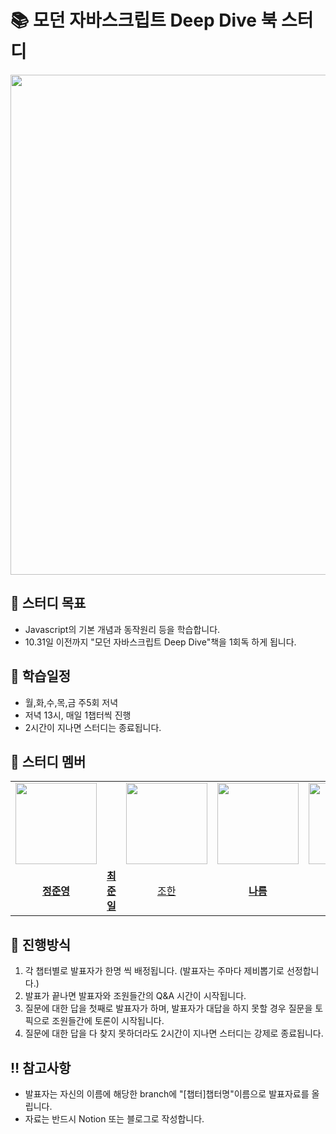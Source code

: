 # 📚 모던 자바스크립트 Deep Dive 북 스터디 
<image src="https://github.com/wn8624/JS_Deepdive_book_study/assets/81373171/7a88d950-e4d3-4464-bec0-ada935046771" width="800px" height="800px">

## 📌 스터디 목표
- Javascript의 기본 개념과 동작원리 등을 학습합니다.
- 10.31일 이전까지 "모던 자바스크립트 Deep Dive"책을 1회독 하게 됩니다.

## 📅 학습일정
- 월,화,수,목,금 주5회 저녁
- 저녁 13시, 매일 1챕터씩 진행
- 2시간이 지나면 스터디는 종료됩니다.
  
## 🐻 스터디 멤버
<table>
 <tr>
    <td align="center"><a href="https://github.com/0-0eong"><img src="https://avatars.githubusercontent.com/u/81373171?v=4" width="130px;" alt=""></a></td>
    <td align="center"><a href="#" alt=""></a></td>
    <td align="center"><a href="https://github.com/dikum98"><img src="https://avatars.githubusercontent.com/u/97519893?v=4" width="130px;" alt=""></a></td>
    <td align="center"><a href="#"><img src="#" width="130px;" alt=""></a></td>
    <td align="center"><a href="https://github.com/hanryu1109"><img src="https://avatars.githubusercontent.com/u/82071500?v=4" width="130px;" alt=""></a></td>
    <td align="center"><a href="#"><img src="#" width="130px;" alt=""></a></td>
    <td align="center"><a href="#"><img src="#" width="130px;" alt=""></a></td>
  </tr>
  <tr>
    <td align="center"><a href="https://github.com/0-0eong"><b>정준영</b></a></td>
    <td align="center"><a href="#"><b>최준일</b></a></td>
    <td align="center"><a href="https://github.com/dikum98">조한<b></b></a></td>
    <td align="center"><a href="#"><b>나름</b></a></td>
    <td align="center"><a href="#"><b>이윤주</b></a></td>
    <td align="center"><a href="#"><b>신한</b></a></td>
  </tr>
</table>

## 💫 진행방식
1. 각 챕터별로 발표자가 한명 씩 배정됩니다. (발표자는 주마다 제비뽑기로 선정합니다.)
2. 발표가 끝나면 발표자와 조원들간의 Q&A 시간이 시작됩니다. 
3. 질문에 대한 답을 첫째로 발표자가 하며, 발표자가 대답을 하지 못할 경우 질문을 토픽으로 조원들간에 토론이 시작됩니다.
4. 질문에 대한 답을 다 찾지 못하더라도 2시간이 지나면 스터디는 강제로 종료됩니다.

## ‼️ 참고사항
- 발표자는 자신의 이름에 해당한 branch에 "[챕터]챕터명"이름으로 발표자료를 올립니다.
- 자료는 반드시 Notion 또는 블로그로 작성합니다.

  



